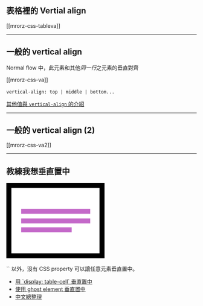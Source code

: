 
表格裡的 Vertial align
---------------------
[[mrorz-css-tableva]]

---

一般的 vertical align
--------------------

Normal flow 中，此元素和其他*同一行*之元素的垂直對齊

[[mrorz-css-va]]

`vertical-align: top | middle | bottom...`

[其他值與 `vertical-align` 的介紹](http://css-tricks.com/what-is-vertical-align/)


---

一般的 vertical align (2)
------------------------

[[mrorz-css-va2]]

---

教練我想垂直置中
-------------

<img class="borderless" src="images/css/vertical-centering.png" alt="垂直置中示意圖" height="200">

<p class="fragment">`<td>` 以外，沒有 CSS property 可以讓任意元素垂直置中。</p>
<ul class="fragment leader">
  <li>
    <a href="http://css-tricks.com/vertically-center-multi-lined-text/">用 `display: table-cell` 垂直置中</a>
  </li>
  <li>
    <a href="http://css-tricks.com/centering-in-the-unknown/">使用 ghost element 垂直置中</a>
  </li>
  <li>
    <a href="http://blog.yam.com/hanasan/article/35806444">中文總整理</a>
  </li>
</ul>
